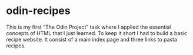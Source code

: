 # odin-recipes
This is my first “The Odin Project” task where I applied the essential concepts of HTML that I just learned. 
To keep it short I had to build a basic recipe website. It consist of a main index page and three links to pasta recipes.